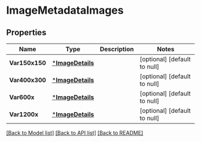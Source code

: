 # ImageMetadataImages

## Properties
Name | Type | Description | Notes
------------ | ------------- | ------------- | -------------
**Var150x150** | [***ImageDetails**](.md) |  | [optional] [default to null]
**Var400x300** | [***ImageDetails**](.md) |  | [optional] [default to null]
**Var600x** | [***ImageDetails**](.md) |  | [optional] [default to null]
**Var1200x** | [***ImageDetails**](.md) |  | [optional] [default to null]

[[Back to Model list]](../README.md#documentation-for-models) [[Back to API list]](../README.md#documentation-for-api-endpoints) [[Back to README]](../README.md)


